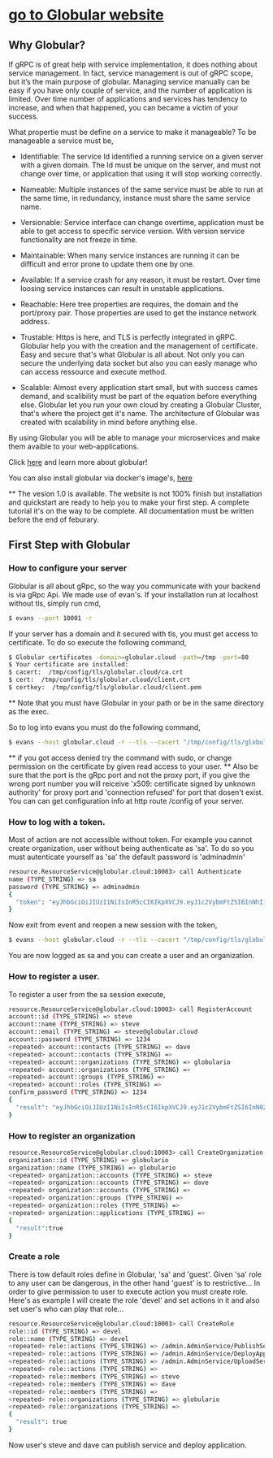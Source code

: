 # [go to Globular website](https://globular.io)

## Why Globular?
If gRPC is of great help with service implementation, it does nothing about service management. In fact, service management is out of gRPC  scope, but it’s the main purpose of globular. Managing service manually can be easy if you have only couple of service, and the number of application is limited. Over time number of applications and services has tendency to increase, and when that happened, you can became a victim of your success.

What propertie must be define on a service to make it manageable? To be manageable a service must be,

* Identifiable: The service Id identified a running service on a given server with a given domain. The Id must be unique on the server, and must not change over time, or application that using it will stop working correctly.

* Nameable: Multiple instances of the same service must be able to run at the same time, in redundancy, instance must share the same service name.

* Versionable: Service interface can change overtime, application must be able to get access to specific service version. With version service functionality are not freeze in time.

* Maintainable: When many service instances are running it can be difficult and error prone to update them one by one.

* Available: If a service crash for any reason, it must be restart. Over time loosing service instances can result in unstable applications.

* Reachable: Here tree properties are requires, the domain and the port/proxy pair. Those properties are used to get the instance network address.

* Trustable: Https is here, and TLS is perfectly integrated in gRPC. Globular help you with the creation and the management of certificate. Easy and secure that's what Globular is all about. Not only you can secure the underlying data socket but also you can easly manage who can access ressource and execute method.

* Scalable: Almost every application start small, but with success cames demand, and scalibility must be part of the equation before everything else. Globular let you run your own cloud by creating a Globular Cluster, that's where the project get it's name. The architecture of Globular was created with scalability in mind before anything else.

By using Globular you will be able to manage your microservices and make them avaible to your web-applications.

Click [here](https://globular.io) and learn more about globular!

You can also install globular via docker's image's, [here](https://hub.docker.com/r/globular/globular)

** The vesion 1.0 is available. The website is not 100% finish but installation and quickstart are ready to help you to make your first step. A complete tutorial it's on the way to be complete. All documentation must be written before the end of feburary.

## First Step with Globular

### How to configure your server

Globular is all about gRpc, so the way you communicate with your backend is via gRpc Api. We made use of evan's. If your installation run at localhost without tls, simply run cmd,

``` sh
$ evans --port 10001 -r
```
If your server has a domain and it secured with tls, you must get access to certificate. To do so execute the following command,

``` sh
$ Globular certificates -domain=globular.cloud -path=/tmp -port=80
$ Your certificate are installed: 
$ cacert:  /tmp/config/tls/globular.cloud/ca.crt
$ cert:  /tmp/config/tls/globular.cloud/client.crt
$ certkey:  /tmp/config/tls/globular.cloud/client.pem
```
** Note that you must have Globular in your path or be in the same directory as the exec.

So to log into evans you must do the following command,
``` sh
$ evans --host globular.cloud -r --tls --cacert "/tmp/config/tls/globular.cloud/ca.crt" --cert  "/tmp/config/tls/globular.cloud/client.crt" --certkey "/tmp/config/tls/globular.cloud/client.pem" --port 10003
```
** if you got access denied try the command with sudo, or change permission on the certificate by given read access to your user.
** Also be sure that the port is the gRpc port and not the proxy port, if you give the wrong port number you will reiceive 'x509: certificate signed by unknown authority' for proxy port and 'connection refused' for port that dosen't exist. You can can get configuration info at http route /config of your server.

### How to log with a token.

Most of action are not accessible without token. For example you cannot create organization, user without being authenticate as 'sa'. To do so you must autenticate yourself as 'sa' the default password is 'adminadmin'

``` sh
resource.ResourceService@globular.cloud:10003> call Authenticate
name (TYPE_STRING) => sa
password (TYPE_STRING) => adminadmin
{
  "token": "eyJhbGciOiJIUzI1NiIsInR5cCI6IkpXVCJ9.eyJ1c2VybmFtZSI6InNhIiwiZW1haWwiOiJhZG1pbkBnbG9idWxhci5hcHAiLCJleHAiOjE2MDk3NzIyMDB9.tNRE8M_mR8p-mO9a1OoijoFs5D8FDEYK0sp5AKXCOOs"
}
```
Now exit from event and reopen a new session with the token,

``` sh
$ evans --host globular.cloud -r --tls --cacert "/tmp/config/tls/globular.cloud/ca.crt" --cert  "/tmp/config/tls/globular.cloud/client.crt" --certkey "/tmp/config/tls/globular.cloud/client.pem" --port 10003 --header token="eyJhbGciOiJIUzI1NiIsInR5cCI6IkpXVCJ9.eyJ1c2VybmFtZSI6InNhIiwiZW1haWwiOiJhZG1pbkBnbG9idWxhci5hcHAiLCJleHAiOjE2MDk3NzIyMDB9.tNRE8M_mR8p-mO9a1OoijoFs5D8FDEYK0sp5AKXCOOs"
```
You are now logged as sa and you can create a user and an organization.


### How to register a user.

To register a user from the sa session execute,

``` sh
resource.ResourceService@globular.cloud:10003> call RegisterAccount
account::id (TYPE_STRING) => steve
account::name (TYPE_STRING) => steve
account::email (TYPE_STRING) => steve@globular.cloud
account::password (TYPE_STRING) => 1234
<repeated> account::contacts (TYPE_STRING) => dave
<repeated> account::contacts (TYPE_STRING) => 
<repeated> account::organizations (TYPE_STRING) => globulario
<repeated> account::organizations (TYPE_STRING) => 
<repeated> account::groups (TYPE_STRING) => 
<repeated> account::roles (TYPE_STRING) => 
confirm_password (TYPE_STRING) => 1234
{
  "result": "eyJhbGciOiJIUzI1NiIsInR5cCI6IkpXVCJ9.eyJ1c2VybmFtZSI6InN0ZXZlIiwiZW1haWwiOiJzdGV2ZUBnbG9idWxhci5jbG91ZCIsImV4cCI6MTYwOTc3MjUxMX0.iFbxttFitF6VPWGGw5i36cXwdrsAM5DIe6szC-WI-MU"
}
```

### How to register an organization

``` sh
resource.ResourceService@globular.cloud:10003> call CreateOrganization
organization::id (TYPE_STRING) => globulario
organization::name (TYPE_STRING) => globulario
<repeated> organization::accounts (TYPE_STRING) => steve
<repeated> organization::accounts (TYPE_STRING) => dave
<repeated> organization::accounts (TYPE_STRING) => 
<repeated> organization::groups (TYPE_STRING) => 
<repeated> organization::roles (TYPE_STRING) => 
<repeated> organization::applications (TYPE_STRING) => 
{
  "result":true
}
```
### Create a role

There is tow default roles define in Globular, 'sa' and 'guest'. Given 'sa' role to any user can be dangerous, in the other hand 'guest' is to restrictive... In order to give permission to user to execute action you must create role. Here's as example I will create the role 'devel' and set actions in it and also set user's who can play that role...

``` sh
resource.ResourceService@globular.cloud:10003> call CreateRole
role::id (TYPE_STRING) => devel
role::name (TYPE_STRING) => devel
<repeated> role::actions (TYPE_STRING) => /admin.AdminService/PublishService
<repeated> role::actions (TYPE_STRING) => /admin.AdminService/DeployApplication
<repeated> role::actions (TYPE_STRING) => /admin.AdminService/UploadServicePackage
<repeated> role::actions (TYPE_STRING) => 
<repeated> role::members (TYPE_STRING) => steve
<repeated> role::members (TYPE_STRING) => dave
<repeated> role::members (TYPE_STRING) => 
<repeated> role::organizations (TYPE_STRING) => globulario
<repeated> role::organizations (TYPE_STRING) => 
{
  "result": true
}
```
Now user's steve and dave can publish service and deploy application.
